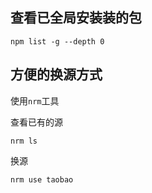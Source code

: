 ## 查看已全局安装装的包

`npm list -g --depth 0`

## 方便的换源方式

使用`nrm`工具

查看已有的源

`nrm ls`

换源

`nrm use taobao`

